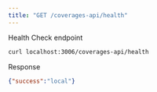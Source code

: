 ```yaml
---
title: "GET /coverages-api/health"
---
```


Health Check endpoint


```sh
curl localhost:3006/coverages-api/health
```

Response

```json
{"success":"local"}
```